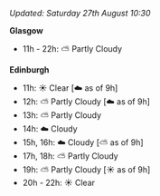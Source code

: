 *Updated: Saturday 27th August 10:30*

**Glasgow**

* 11h - 22h: :partly_sunny: Partly Cloudy

**Edinburgh**

* 11h: :sunny: Clear [:cloud: as of 9h]
* 12h: :partly_sunny: Partly Cloudy [:cloud: as of 9h]
* 13h: :partly_sunny: Partly Cloudy
* 14h: :cloud: Cloudy
* 15h, 16h: :cloud: Cloudy [:partly_sunny: as of 9h]
* 17h, 18h: :partly_sunny: Partly Cloudy
* 19h: :partly_sunny: Partly Cloudy [:sunny: as of 9h]
* 20h - 22h: :sunny: Clear
